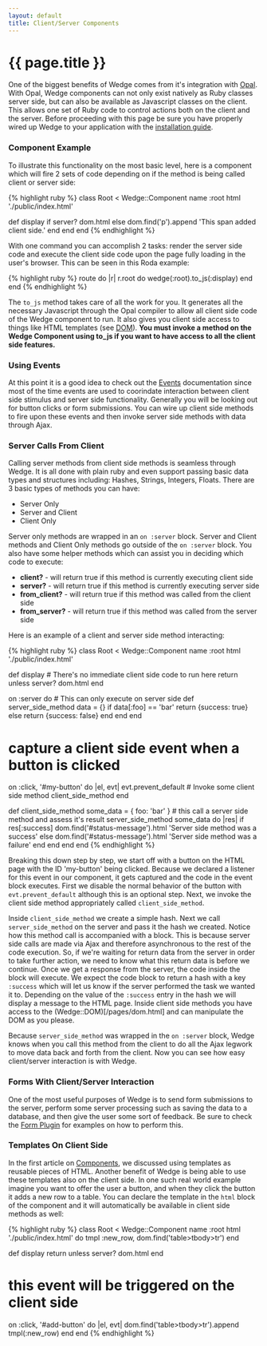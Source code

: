 ```yaml
---
layout: default
title: Client/Server Components
---
```


# {{ page.title }}

One of the biggest benefits of Wedge comes from it's integration with [Opal](http://opalrb.org/). With Opal, Wedge components can not only exist natively as Ruby classes server side, but can also be available as Javascript classes on the client. This allows one set of Ruby code to control actions both on the client and the server. Before proceeding with this page be sure you have properly wired up Wedge to your application with the [installation guide](/pages/install.html).

### Component Example

To illustrate this functionality on the most basic level, here is a component which will fire 2 sets of code depending on if the method is being called client or server side:

{% highlight ruby %}
class Root < Wedge::Component
  name :root
  html './public/index.html'

  def display
    if server?
      dom.html
    else
      dom.find('p').append '<span>This span added client side.'
    end
  end
end
{% endhighlight %}

With one command you can accomplish 2 tasks: render the server side code and execute the client side code upon the page fully loading in the user's browser. This can be seen in this Roda example:

{% highlight ruby %}
route do |r|
  r.root do
    wedge(:root).to_js(:display)
  end
end
{% endhighlight %}

The `to_js` method takes care of all the work for you. It generates all the necessary Javascript through the Opal compiler to allow all client side code of the Wedge component to run. It also gives you client side access to things like HTML templates (see [DOM](/pages/dom.html)). **You must invoke a method on the Wedge Component using to_js if you want to have access to all the client side features.**

### Using Events

At this point it is a good idea to check out the [Events](/pages/events.html) documentation since most of the time events are used to coorindate interaction between client side stimulus and server side functionality. Generally you will be looking out for button clicks or form submissions. You can wire up client side methods to fire upon these events and then invoke server side methods with data through Ajax.

### Server Calls From Client

Calling server methods from client side methods is seamless through Wedge. It is all done with plain ruby and even support passing basic data types and structures including: Hashes, Strings, Integers, Floats. There are 3 basic types of methods you can have:

* Server Only
* Server and Client
* Client Only

Server only methods are wrapped in an `on :server` block. Server and Client methods and Client Only methods go outside of the `on :server` block. You also have some helper methods which can assist you in deciding which code to execute:

* **client?** - will return true if this method is currently executing client side
* **server?** - will return true if this method is currently executing server side
* **from_client?** - will return true if this method was called from the client side
* **from_server?** - will return true if this method was called from the server side

Here is an example of a client and server side method interacting:

{% highlight ruby %}
class Root < Wedge::Component
  name :root
  html './public/index.html'

  def display
    # There's no immediate client side code to run here
    return unless server?
    dom.html
  end

  on :server do
    # This can only execute on server side
    def server_side_method data = {}
      if data[:foo] == 'bar'
        return {success: true}
      else
        return {success: false}
      end
    end
  end

  # capture a client side event when a button is clicked
  on :click, '#my-button' do |el, evt|
    evt.prevent_default
    # Invoke some client side method
    client_side_method
  end

  def client_side_method
    some_data = { foo: 'bar' }
    # this call a server side method and assess it's result
    server_side_method some_data do |res|
      if res[:success]
        dom.find('#status-message').html 'Server side method was a success'
      else
        dom.find('#status-message').html 'Server side method was a failure'
      end
    end
  end
end
{% endhighlight %}

Breaking this down step by step, we start off with a button on the HTML page with the ID 'my-button' being clicked. Because we declared a listener for this event in our component, it gets captured and the code in the event block executes. First we disable the normal behavior of the button with `evt.prevent_default` although this is an optional step. Next, we invoke the client side method appropriately called `client_side_method`.

Inside `client_side_method` we create a simple hash. Next we call `server_side_method` on the server and pass it the hash we created. Notice how this method call is accompanied with a block. This is because server side calls are made via Ajax and therefore asynchronous to the rest of the code execution. So, if we're waiting for return data from the server in order to take further action, we need to know what this return data is before we continue. Once we get a response from the server, the code inside the block will execute. We expect the code block to return a hash with a key `:success` which will let us know if the server performed the task we wanted it to. Depending on the value of the `:success` entry in the hash we will display a message to the HTML page. Inside client side methods you have access to the (Wedge::DOM)[/pages/dom.html] and can manipulate the DOM as you please.

Because `server_side_method` was wrapped in the `on :server` block, Wedge knows when you call this method from the client to do all the Ajax legwork to move data back and forth from the client. Now you can see how easy client/server interaction is with Wedge.

### Forms With Client/Server Interaction

One of the most useful purposes of Wedge is to send form submissions to the server, perform some server processing such as saving the data to a database, and then give the user some sort of feedback. Be sure to check the [Form Plugin](/pages/plugins/form.html) for examples on how to perform this.

### Templates On Client Side

In the first article on [Components](/pages/component.html), we discussed using templates as reusable pieces of HTML. Another benefit of Wedge is being able to use these templates also on the client side. In one such real world example imagine you want to offer the user a button, and when they click the button it adds a new row to a table. You can declare the template in the `html` block of the component and it will automatically be available in client side methods as well:

{% highlight ruby %}
class Root < Wedge::Component
  name :root
  html './public/index.html' do
    tmpl :new_row, dom.find('table>tbody>tr')
  end

  def display
    return unless server?
    dom.html
  end

  # this event will be triggered on the client side
  on :click, '#add-button' do |el, evt|
    dom.find('table>tbody>tr').append tmpl(:new_row)
  end
end
{% endhighlight %}
